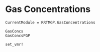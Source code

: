 # Gas Concentrations

```@meta
CurrentModule = RRTMGP.GasConcentrations
```

```@docs
GasConcs
GasConcsPGP
```

```@docs
set_vmr!
```

